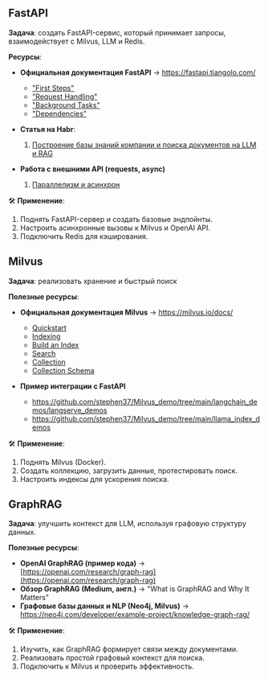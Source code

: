## FastAPI

**Задача**: создать FastAPI-сервис, который принимает запросы, взаимодействует с Milvus, LLM и Redis.

**Ресурсы**:
- **Официальная документация FastAPI** → https://fastapi.tiangolo.com/
    - ["First Steps" ](https://fastapi.tiangolo.com/tutorial/first-steps/)
    - ["Request Handling"](https://fastapi.tiangolo.com/tutorial/body/#request-body-path-query-parameters)
    - ["Background Tasks"](https://fastapi.tiangolo.com/tutorial/background-tasks/)
    - ["Dependencies"](https://fastapi.tiangolo.com/tutorial/dependencies/)
- **Статья на Habr**: 
	1. [Построение базы знаний компании и поиска документов на LLM и RAG](https://habr.com/ru/companies/raft/articles/863888/)

- **Работа с внешними API (requests, async)** 
	1. [Параллелизм и асинхрон](https://fastapi.tiangolo.com/async/)


🛠 **Применение**:
1. Поднять FastAPI-сервер и создать базовые эндпойнты.
2. Настроить асинхронные вызовы к Milvus и OpenAI API.
3. Подключить Redis для кэширования.



## Milvus

**Задача**: реализовать хранение и быстрый поиск

**Полезные ресурсы**:
- **Официальная документация Milvus** → https://milvus.io/docs/
    - [Quickstart](https://milvus.io/docs/quickstart.md)
    - [Indexing](https://milvus.io/docs/ru/index.md?tab=floating)
    - [Build an Index](https://milvus.io/docs/v2.0.x/build_index.md)
    - [Search](https://milvus.io/docs/multi-vector-search.md)
    - [Collection](https://milvus.io/docs/manage-collections.md)
    - [Collection Schema](https://milvus.io/docs/schema.md)
    
- **Пример интеграции с FastAPI** 
	- https://github.com/stephen37/Milvus_demo/tree/main/langchain_demos/langserve_demos
	- https://github.com/stephen37/Milvus_demo/tree/main/llama_index_demos

🛠 **Применение**:
1. Поднять Milvus (Docker).
2. Создать коллекцию, загрузить данные, протестировать поиск.
3. Настроить индексы для ускорения поиска.


## GraphRAG

**Задача**: улучшить контекст для LLM, используя графовую структуру данных.

**Полезные ресурсы**:
- **OpenAI GraphRAG (пример кода)** → [https://openai.com/research/graph-rag](https://openai.com/research/graph-rag)
- **Обзор GraphRAG (Medium, англ.)** → "What is GraphRAG and Why It Matters"
- **Графовые базы данных и NLP (Neo4j, Milvus)** → https://neo4j.com/developer/example-project/knowledge-graph-rag/

🛠 **Применение**:

1. Изучить, как GraphRAG формирует связи между документами.
2. Реализовать простой графовый контекст для поиска.
3. Подключить к Milvus и проверить эффективность.


